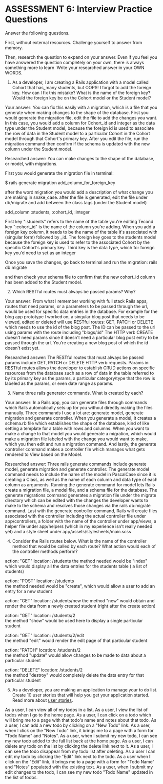 # ASSESSMENT 6: Interview Practice Questions
Answer the following questions.

First, without external resources. Challenge yourself to answer from memory.

Then, research the question to expand on your answer. Even if you feel you have answered the question completely on your own, there is always something more to learn. Write your researched answer in your OWN WORDS.

1. As a developer, I am creating a Rails application with a model called Cohort that has_many students, but OOPS! I forgot to add the foreign key. How can I fix this mistake? What is the name of the foreign key? Would the foreign key be on the Cohort model or the Student model?

  Your answer: 
You can fix this easily with a migration, which is a file that you generate when making changes to the shape of the database. First you would generate the migration file, edit the file to add the changes you want. In this case, you would add a column for Cohort_id and integer as the data type under the Student model, because the foreign id is used to associate the row of data in the Student model to a particular Cohort in the Cohort model through that Cohort's primary key.
After you edit the file, run the migration command then confirm if the schema is updated with the new column under the Student model.

  Researched answer:
You can make changes to the shape of the database, or model, with migrations.

First you would generate the migration file in terminal:

$ rails generate migration add_column_for_foreign_key

after the word migration you would add a description of what change you are making in snake_case.
after the file is generated, edit the file under db/migrate and add between the class tags (under the Student model)

add_column :students, :cohort_id, :integer

First key ":students" refers to the name of the table you're editing
Tecond key ":cohort_id" is the name of the column you're adding. When you add a foreign key column, it needs to be the name of the table it's associated with (singular form) followed by _id. The foreign key goes to the students model because the foreign key is used to refer to the associated Cohort by the specific Cohort's primary key.
Third key is the data type, which for foreign key you'd need to set as an integer

Once you save the changes, go back to terminal and run the migration:
rails db:migrate

and then check your schema file to confirm that the new cohort_id column has been added to the Student model.


2. Which RESTful routes must always be passed params? Why?

  Your answer:
From what I remember working with full stack Rails apps, routes that need params, or a parameters to be passed through the url, would be used for specific data entries in the database. For example for the blog app prototype I worked on, a singular blog post that needs to be viewed, edited or deleted will use RESTful routes: GET, PATCH or DELETE which needs to use the id of the blog post. The ID can be passed to the url using params with the route including "blogs/:id" The HTTP verb CREATE doesn't need params since it doesn't need a particular blog post entry to be passed through the url. You're creating a new blog post of which the id doesn't exist yet.

  Researched answer:
The RESTful routes that must always be passed params include GET, PATCH or DELETE HTTP verb requests.
Params in RESTful routes allows the developer to establish CRUD actions on specific resources from the database such as a row of data in the table referred to by its primary key as the params, a particular category/type that the row is labeled as the params, or even date range as params.


3. Name three rails generator commands. What is created by each?

  Your answer:
In a Rails app, you can generate files through commands which Rails automatically sets up for you without directly making the files manually. Three commands I use a lot are: generate model, generate migration and generate controller. When you generate a model, it creates a schema.rb file which establishes the shape of the database, kind of like setting a template for a table with rows and columns. When you want to make a change to that model you would generate a migration, which would make a migration file labeled with the change you would want to make, which you then edit and run a migration command. And lastly, the generate controller command makes a controller file which manages what gets rendered to View based on the Model.

  Researched answer:
Three rails generate commands include generate model, generate migration and generate controller. The generate model command needs to include the name of the model in PascalCase since it is creating a Class, as well as the name of each column and data type of each column as arguments. Running the generate command for model lets Rails create a migration file, a model file, and a schema file for the database. The generate migrations command generates a migration file under the migrate directory which can be edited with the changes the developer wants to make to the schema and resolves those changes via the rails db:migrate command. Last with the generate controller command, Rails will create files associated with the controller including the actual controller file under app/controllers, a folder with the name of the controller under app/views, a helper file under app/helpers (which in my experience isn't really needed yet) and a style sheet under app/assets/stylesheets/main.scss

4. Consider the Rails routes below. What is the name of the controller method that would be called by each route? What action would each of the controller methods perform?

action: "GET"    location: /students 
the method needed would be "index" which would display all the data entries for the students table ( a list of students)         

action: "POST"   location: /students   
the method needed would be "create", which would allow a user to add an entry for a new student   

action: "GET"    location: /students/new
the method "new" would obtain and render the data from a newly created student (right after the create action)

action: "GET"    location: /students/2  
the method "show" would be used here to display a single particular student

action: "GET"    location: /students/2/edit  
the method "edit" would render the edit page of that particular student  

action: "PATCH"  location: /students/2    
the method "update" would allow changes to be made to data about a particular student  

action: "DELETE" location: /students/2      
the method "destroy" would completely delete the data entry for that particular student


5. As a developer, you are making an application to manage your to do list. Create 10 user stories that will help you get your application started. Read more about [user stories](https://www.atlassian.com/agile/project-management/user-stories).

As a user, I can view all of my todos in a list.
As a user, I view the list of todos when I go to the home page.
As a user, I can click on a todo which will bring me to a page with that todo's name and notes about that todo.
As a user, I can add a new todo by clicking on a "New Todo" link.
As a user, when I click on the "New Todo" link, it brings me to a page with a form for "Todo Name" and "Notes".
As a user, when I submit my new todo, I can see my new todo added to the full list back at the home page.
As a user, I can delete any todo on the list by clicking the delete link next to it.
As a user, I can see the todo disappear from my todo list after deleting.
As a user I can edit my todo by clicking the "Edit" link next to the todo.
As a user when I click on the "Edit" link, it brings me to a page with a form for "Todo Name" and "Notes" populated with the existing text.
As a user, when I submit my edit changes to the todo, I can see my new todo "Todo Name" updated in the list of todos.